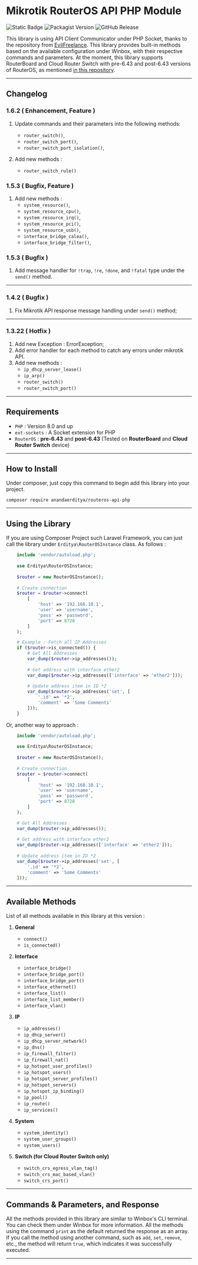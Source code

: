 # Mikrotik RouterOS API PHP Module

![Static Badge](https://img.shields.io/badge/php-8.0_and_up-e74c3c?style=for-the-badge)
![Packagist Version](https://img.shields.io/packagist/v/anandaerditya/routeros-api-php?style=for-the-badge&logo=packagist&logoColor=ffffff&color=%23f28d1a&link=https%3A%2F%2Fpackagist.org%2Fpackages%2Fanandaerditya%2Frouteros-api-php)
![GitHub Release](https://img.shields.io/github/v/release/anandaerditya/routeros-api-php?style=for-the-badge&logo=github&label=github&color=1abc9c&link=https%3A%2F%2Fgithub.com%2Fanandaerditya%2Frouteros-api-php)

This library is using API Client Communicator under PHP Socket, thanks to the repository from [EvilFreelance](https://github.com/EvilFreelancer/routeros-api-php). This library provides built-in methods based on the available configuration under Winbox, with their respective commands and parameters. At the moment, this library supports RouterBoard and Cloud Router Switch with pre-6.43 and post-6.43 versions of RouterOS, as mentioned [in this repository](https://github.com/EvilFreelancer/routeros-api-php).

---

## Changelog

### **1.6.2 ( Enhancement, Feature )**

1. Update commands and their parameters into the following methods:
   - `router_switch()`,
   - `router_switch_port()`,
   - `router_switch_port_isolation()`,


2. Add new methods :
   - `router_switch_rule()`

### **1.5.3 ( Bugfix, Feature )**

1. Add new methods :
   - `system_resource()`,
   - `system_resource_cpu()`,
   - `system_resource_irq()`,
   - `system_resource_pci()`,
   - `system_resource_usb()`,
   - `interface_bridge_calea()`,
   - `interface_bridge_filter()`,

### **1.5.3 ( Bugfix )**

1. Add message handler for `!trap`, `!re`, `!done`, and `!fatal` type under the `send()` method.

---

### **1.4.2 ( Bugfix )**

1. Fix Mikrotik API response message handling under `send()` method;

---

### **1.3.22 ( Hotfix )**

1. Add new Exception : ErrorException;
2. Add error handler for each method to catch any errors under mikrotik API.
3. Add new methods :
   - `ip_dhcp_server_lease()`
   - `ip_arp()`
   - `router_switch()`
   - `router_switch_port()`

---

## Requirements

- `PHP` : Version 8.0 and up
- `ext-sockets` : A Socket extension for PHP
- `RouterOS` : **pre-6.43** and **post-6.43** (Tested on **RouterBoard** and **Cloud Router Switch** device)

---

## How to Install

Under composer, just copy this command to begin add this library into your project.

    composer require anandaerditya/routeros-api-php

---

## Using the Library

If you are using Composer Project such Laravel Framework, you can just call the library under `Erditya\RouterOSInstance` class. As follows :


```php
    include 'vendor/autoload.php';
    
    use Erditya\RouterOSInstance;
    
    $router = new RouterOSInstance();
    
    # Create connection
    $router = $router->connect(
        [
            'host' => '192.168.10.1',
            'user' => 'username',
            'pass' => 'password',
            'port' => 8728 
        ]
    );

    # Example : Fetch all IP Addresses
    if ($router->is_connected()) {
        # Get All Addresses
        var_dump($router->ip_addresses());
        
        # Get address with interface ether2
        var_dump($router->ip_addresses(['interface' => 'ether2']));
        
        # Update address item in ID *2
        var_dump($router->ip_addresses('set', [
            '.id' => '*2',
            'comment' => 'Some Comments'
        ]));
    }
```

Or, another way to approach :

```php
    include 'vendor/autoload.php';
    
    use Erditya\RouterOSInstance;
    
    $router = new RouterOSInstance();
    
    # Create connection
    $router = $router->connect(
        [
            'host' => '192.168.10.1',
            'user' => 'username',
            'pass' => 'password',
            'port' => 8728 
        ]
    );

    # Get All Addresses
    var_dump($router->ip_addresses());
        
    # Get address with interface ether2
    var_dump($router->ip_addresses(['interface' => 'ether2']));
        
    # Update address item in ID *2
    var_dump($router->ip_addresses('set', [
        '.id' => '*2',
        'comment' => 'Some Comments'
    ]));
```

---

## Available Methods

List of all methods available in this library at this version :

1. **General**
   - `connect()`
   - `is_connected()`

2. **Interface**
   - `interface_bridge()`
   - `interface_bridge_port()`
   - `interface_bridge_port()`
   - `interface_ethernet()`
   - `interface_list()`
   - `interface_list_member()`
   - `interface_vlan()`

3. **IP**
   - `ip_addresses()`
   - `ip_dhcp_server()`
   - `ip_dhcp_server_network()`
   - `ip_dns()`
   - `ip_firewall_filter()`
   - `ip_firewall_nat()`
   - `ip_hotspot_user_profiles()`
   - `ip_hotspot_users()`
   - `ip_hotspot_server_profiles()`
   - `ip_hotspot_servers()`
   - `ip_hotspot_ip_binding()`
   - `ip_pool()`
   - `ip_route()`
   - `ip_services()`

4. **System**
   - `system_identity()`
   - `system_user_groups()`
   - `system_users()`

5. **Switch (for Cloud Router Switch only)**
   - `switch_crs_egress_vlan_tag()`
   - `switch_crs_mac_based_vlan()`
   - `switch_crs_port()`

---

## Commands & Parameters, and Response

All the methods provided in this library are similar to Winbox's CLI terminal. You can check them under Winbox for more information. All the methods using the command `print` as the default returned the response as an array. If you call the method using another command, such as `add`, `set`, `remove`, etc., the method will return `true`, which indicates it was successfully executed.

---

